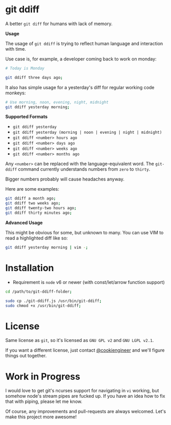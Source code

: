 
# git ddiff

A better `git diff` for humans with lack of memory.


**Usage**

The usage of `git ddiff` is trying to reflect human
language and interaction with time.

Use case is, for example, a developer coming back to
work on monday:

```bash
# Today is Monday

git ddiff three days ago;
```

It also has simple usage for a yesterday's diff for
regular working code monkeys:

```bash
# Use morning, noon, evening, night, midnight
git ddiff yesterday morning;
```

**Supported Formats**

- `git ddiff yesterday`
- `git ddiff yesterday (morning | noon | evening | night | midnight)`
- `git ddiff <number> hours ago`
- `git ddiff <number> days ago`
- `git ddiff <number> weeks ago`
- `git ddiff <number> months ago`

Any `<number>` can be replaced with the language-equivalent
word. The `git-ddiff` command currently understands numbers
from `zero` to `thirty`.

Bigger numbers probably will cause headaches anyway.

Here are some examples:

```bash
git ddiff a month ago;
git ddiff two weeks ago;
git ddiff twenty-two hours ago;
git ddiff thirty minutes ago;
```

**Advanced Usage**

This might be obvious for some, but unknown to many.
You can use VIM to read a highlighted diff like so:

```bash
git ddiff yesterday morning | vim -;
```

# Installation

- Requirement is `node` v6 or newer (with const/let/arrow function support)

```bash
cd /path/to/git-ddiff-folder;

sudo cp ./git-ddiff.js /usr/bin/git-ddiff;
sudo chmod +x /usr/bin/git-ddiff;
```

# License

Same license as `git`, so it's licensed as `GNU GPL v2` and `GNU LGPL v2.1`.

If you want a different license, just contact [@cookiengineer](https://github.com/cookiengineer)
and we'll figure things out together.


# Work in Progress

I would love to get git's ncurses support for navigating in `vi`
working, but somehow node's stream pipes are fucked up. If you
have an idea how to fix that with piping, please let me know.

Of course, any improvements and pull-requests are always welcomed.
Let's make this project more awesome!

